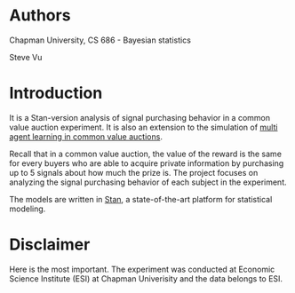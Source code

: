 # Authors

Chapman University, CS 686 - Bayesian statistics

Steve Vu

# Introduction

It is a Stan-version analysis of signal purchasing behavior in a common value auction experiment. It is also an extension to the simulation of [multi agent learning in common value auctions](https://github.com/SteveVu2212/Multi-Agent-Learning-in-Common-Value-Auctions).

Recall that in a common value auction, the value of the reward is the same for every buyers who are able to acquire private information by purchasing up to 5 signals about how much the prize is. The project focuses on analyzing the signal purchasing behavior of each subject in the experiment.

The models are written in [Stan](https://mc-stan.org), a state-of-the-art platform for statistical modeling.

# Disclaimer

Here is the most important. The experiment was conducted at Economic Science Institute (ESI) at Chapman Univerisity and the data belongs to ESI.
